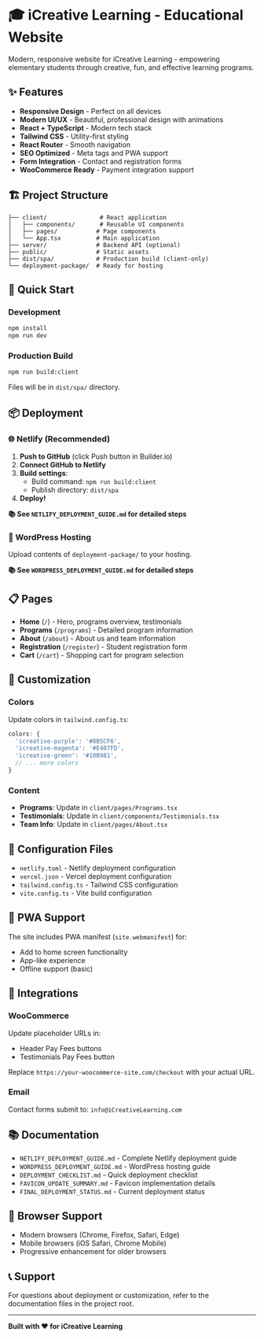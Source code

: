 # 🎓 iCreative Learning - Educational Website

Modern, responsive website for iCreative Learning - empowering elementary students through creative, fun, and effective learning programs.

## ✨ Features

- **Responsive Design** - Perfect on all devices
- **Modern UI/UX** - Beautiful, professional design with animations
- **React + TypeScript** - Modern tech stack
- **Tailwind CSS** - Utility-first styling
- **React Router** - Smooth navigation
- **SEO Optimized** - Meta tags and PWA support
- **Form Integration** - Contact and registration forms
- **WooCommerce Ready** - Payment integration support

## 🏗️ Project Structure

```
├── client/               # React application
│   ├── components/       # Reusable UI components
│   ├── pages/           # Page components
│   └── App.tsx          # Main application
├── server/              # Backend API (optional)
├── public/              # Static assets
├── dist/spa/            # Production build (client-only)
└── deployment-package/  # Ready for hosting
```

## 🚀 Quick Start

### Development
```bash
npm install
npm run dev
```

### Production Build
```bash
npm run build:client
```
Files will be in `dist/spa/` directory.

## 📦 Deployment

### 🌐 Netlify (Recommended)
1. **Push to GitHub** (click Push button in Builder.io)
2. **Connect GitHub to Netlify**
3. **Build settings**:
   - Build command: `npm run build:client`
   - Publish directory: `dist/spa`
4. **Deploy!**

**📚 See `NETLIFY_DEPLOYMENT_GUIDE.md` for detailed steps**

### 🔧 WordPress Hosting
Upload contents of `deployment-package/` to your hosting.

**📚 See `WORDPRESS_DEPLOYMENT_GUIDE.md` for detailed steps**

## 📋 Pages

- **Home** (`/`) - Hero, programs overview, testimonials
- **Programs** (`/programs`) - Detailed program information
- **About** (`/about`) - About us and team information
- **Registration** (`/register`) - Student registration form
- **Cart** (`/cart`) - Shopping cart for program selection

## 🎨 Customization

### Colors
Update colors in `tailwind.config.ts`:
```javascript
colors: {
  'icreative-purple': '#8B5CF6',
  'icreative-magenta': '#E407FD',
  'icreative-green': '#10B981',
  // ... more colors
}
```

### Content
- **Programs**: Update in `client/pages/Programs.tsx`
- **Testimonials**: Update in `client/components/Testimonials.tsx`
- **Team Info**: Update in `client/pages/About.tsx`

## 🔧 Configuration Files

- `netlify.toml` - Netlify deployment configuration
- `vercel.json` - Vercel deployment configuration
- `tailwind.config.ts` - Tailwind CSS configuration
- `vite.config.ts` - Vite build configuration

## 📱 PWA Support

The site includes PWA manifest (`site.webmanifest`) for:
- Add to home screen functionality
- App-like experience
- Offline support (basic)

## 🔗 Integrations

### WooCommerce
Update placeholder URLs in:
- Header Pay Fees buttons
- Testimonials Pay Fees button

Replace `https://your-woocommerce-site.com/checkout` with your actual URL.

### Email
Contact forms submit to: `info@iCreativeLearning.com`

## 📚 Documentation

- `NETLIFY_DEPLOYMENT_GUIDE.md` - Complete Netlify deployment guide
- `WORDPRESS_DEPLOYMENT_GUIDE.md` - WordPress hosting guide
- `DEPLOYMENT_CHECKLIST.md` - Quick deployment checklist
- `FAVICON_UPDATE_SUMMARY.md` - Favicon implementation details
- `FINAL_DEPLOYMENT_STATUS.md` - Current deployment status

## 🎯 Browser Support

- Modern browsers (Chrome, Firefox, Safari, Edge)
- Mobile browsers (iOS Safari, Chrome Mobile)
- Progressive enhancement for older browsers

## 📞 Support

For questions about deployment or customization, refer to the documentation files in the project root.

---

**Built with ❤️ for iCreative Learning**
